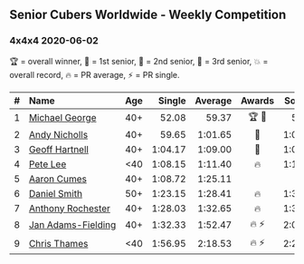 <style>table {white-space: nowrap;}</style>

## Senior Cubers Worldwide - Weekly Competition
### 4x4x4 2020-06-02

🏆 = overall winner, 🥇 = 1st senior, 🥈 = 2nd senior, 🥉 = 3rd senior, 💥 = overall record, 🔥 = PR average, ⚡ = PR single.

| # | Name | Age | Single | Average | Awards | Solve 1 | Solve 2 | Solve 3 | Solve 4 | Solve 5 | Video |
| :--: | :-- | :--: | --: | --: | :--: | --: | --: | --: | --: | --: | :-- |
| 1 | [Michael George](../../persons/michael_george/444.md) | 40+ | 52.08 | 59.37 | 🏆 🥇 | 52.08 | 54.41 | 1:10.00 | 1:08.12 | 55.57 | [Link](https://www.facebook.com/events/573401076937046/permalink/575242056752948/) |
| 2 | [Andy Nicholls](../../persons/andy_nicholls/444.md) | 40+ | 59.65 | 1:01.65 | 🥈 | 1:02.92 | 1:02.04 | 1:23.90 | 59.65 | 59.98 | [Link](https://www.facebook.com/events/573401076937046/permalink/573771323566688/) |
| 3 | [Geoff Hartnell](../../persons/geoff_hartnell/444.md) | 40+ | 1:04.17 | 1:09.00 | 🥉 | 1:07.68 | 1:07.16 | 1:04.17 | 1:21.11 | 1:12.15 | [Link](https://www.facebook.com/events/573401076937046/permalink/576026966674457/) |
| 4 | [Pete Lee](../../persons/pete_lee/444.md) | <40 | 1:08.15 | 1:11.40 | 🔥 | 1:11.16 | 1:11.57 | 1:08.15 | 2:17.35 | 1:11.49 | [Link](https://www.facebook.com/events/573401076937046/permalink/576122943331526/) |
| 5 | [Aaron Cumes](../../persons/aaron_cumes/444.md) | 40+ | 1:08.72 | 1:25.11 |  | DNF | 1:23.36 | 1:08.72 | 1:23.18 | 1:28.81 | [Link](https://www.facebook.com/events/573401076937046/permalink/575109603432860/) |
| 6 | [Daniel Smith](../../persons/daniel_smith/444.md) | 50+ | 1:23.15 | 1:28.41 | 🔥 | 1:36.30 | 1:26.41 | 1:23.15 | 1:35.64 | 1:23.19 | [Link](https://www.facebook.com/events/573401076937046/permalink/578239283119892/) |
| 7 | [Anthony Rochester](../../persons/anthony_rochester/444.md) | 40+ | 1:28.03 | 1:32.65 | 🔥 | 1:39.29 | 1:28.03 | 1:29.74 | 1:35.34 | 1:32.86 | [Link](https://www.facebook.com/events/573401076937046/permalink/575498130060674/) |
| 8 | [Jan Adams-Fielding](../../persons/jan_adams_fielding/444.md) | 40+ | 1:32.33 | 1:52.47 | 🔥 ⚡ | 2:05.68 | 1:32.33 | 1:59.40 | DNS | DNS | [Link](https://www.facebook.com/events/573401076937046/permalink/578462709764216/) |
| 9 | [Chris Thames](../../persons/chris_thames/444.md) | <40 | 1:56.95 | 2:18.53 | 🔥 ⚡ | 2:22.87 | 1:56.95 | 2:35.78 | DNS | DNS | [Link](https://www.facebook.com/events/573401076937046/permalink/574702816806872/) |

<!-- Global site tag (gtag.js) - Google Analytics -->
<script async src="https://www.googletagmanager.com/gtag/js?id=UA-86348435-3"></script>
<script>window.dataLayer = window.dataLayer || []; function gtag() {dataLayer.push(arguments);} gtag('js', new Date()); gtag('config', 'UA-86348435-3');</script>
